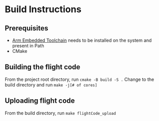 # Build Instructions
## Prerequisites
- [Arm Embedded Toolchain](https://developer.arm.com/downloads/-/gnu-rm/10-3-2021-10) needs to be installed on the system and present in Path
- CMake

## Building the flight code
From the project root directory, run `cmake -B build -S .`
Change to the build directory and run `make -j[# of cores]`

## Uploading flight code
From the build directory, run `make flightCode_upload`
